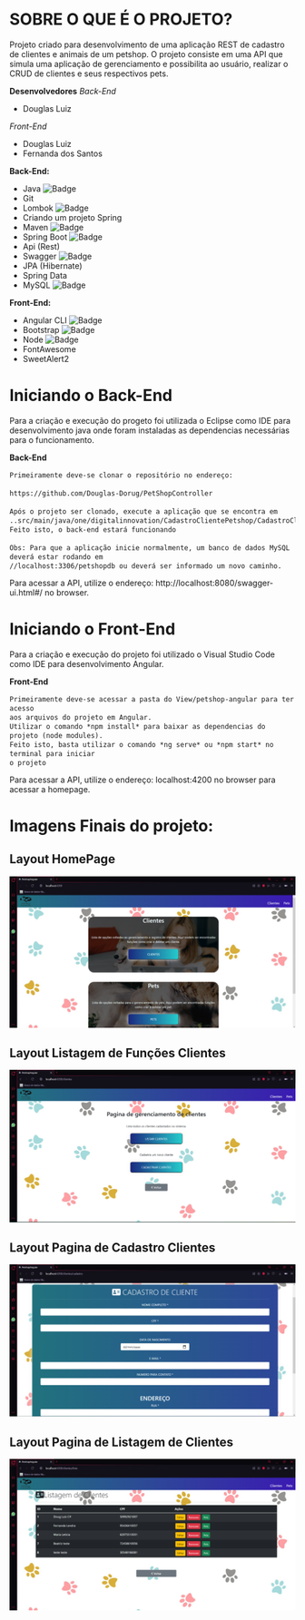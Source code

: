 **SOBRE O QUE É O PROJETO?**
========================================================================
Projeto criado para desenvolvimento de uma aplicação REST de cadastro de clientes e animais de um petshop. 
O projeto consiste em uma API que simula uma aplicação de gerenciamento e possibilita ao usuário, realizar o CRUD de clientes 
e seus respectivos pets.

**Desenvolvedores**
*Back-End*
- Douglas Luiz

*Front-End*
- Douglas Luiz
- Fernanda dos Santos

**Back-End:**
- Java ![Badge](https://img.shields.io/badge/Java-v11-red)
- Git
- Lombok  ![Badge](https://img.shields.io/badge/Lombok-vv1.18.20-red)
- Criando um projeto Spring
- Maven ![Badge](https://img.shields.io/badge/Maven-v3.8.4-red)
- Spring Boot ![Badge](https://img.shields.io/badge/Spring-v2.5.2-green)
- Api (Rest)
- Swagger ![Badge](https://img.shields.io/badge/Swagger-v2.9.2-green)
- JPA (Hibernate)
- Spring Data
- MySQL ![Badge](https://img.shields.io/badge/MariaDB-v10.6-important)

**Front-End:**

- Angular CLI ![Badge](https://img.shields.io/badge/ng-v13.2.3-blue)
- Bootstrap ![Badge](https://img.shields.io/badge/Bootstrap-v5.1.1-blueviolet)
- Node ![Badge](https://img.shields.io/badge/Node-v16.13.2-green)
- FontAwesome
- SweetAlert2

**Iniciando o Back-End**
========================================================================
Para a criação e execução do progeto foi utilizada o Eclipse como IDE para desenvolvimento java onde foram instaladas
as dependencias necessárias para o funcionamento.

**Back-End**

	Primeiramente deve-se clonar o repositório no endereço:
	
	https://github.com/Douglas-Dorug/PetShopController
	
	Após o projeto ser clonado, execute a aplicação que se encontra em 
    ..src/main/java/one/digitalinnovation/CadastroClientePetshop/CadastroClientePetshopApplication.java
    Feito isto, o back-end estará funcionando

    Obs: Para que a aplicação inicie normalmente, um banco de dados MySQL deverá estar rodando em 
    //localhost:3306/petshopdb ou deverá ser informado um novo caminho.

Para acessar a API, utilize o endereço: http://localhost:8080/swagger-ui.html#/ no browser.


**Iniciando o Front-End**
========================================================================

Para a criação e execução do projeto foi utilizado o Visual Studio Code como IDE para desenvolvimento Angular.

**Front-End**

	Primeiramente deve-se acessar a pasta do View/petshop-angular para ter acesso 
    aos arquivos do projeto em Angular.
    Utilizar o comando *npm install* para baixar as dependencias do projeto (node modules).
    Feito isto, basta utilizar o comando *ng serve* ou *npm start* no terminal para iniciar
    o projeto

Para acessar a API, utilize o endereço: localhost:4200 no browser para acessar a homepage.


Imagens Finais do projeto:
========================================================================

## Layout HomePage

![web](https://github.com/Douglas-Dorug/PetShopController/blob/master/View/Assets/Home_Page.png)

## Layout Listagem de Funções Clientes

![web](https://github.com/Douglas-Dorug/PetShopController/blob/master/View/Assets/Pagina_Cliente.png)

## Layout Pagina de Cadastro Clientes

![web](https://github.com/Douglas-Dorug/PetShopController/blob/master/View/Assets/Pagina_Cadastro.png)

## Layout Pagina de Listagem de Clientes

![web](https://github.com/Douglas-Dorug/PetShopController/blob/master/View/Assets/Listagem_clientes_Certo.png)
